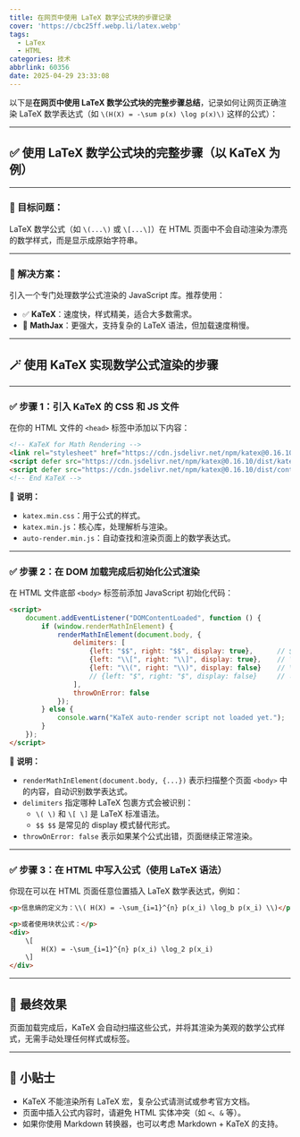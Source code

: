 ```yaml
---
title: 在网页中使用 LaTeX 数学公式块的步骤记录
cover: 'https://cbc25ff.webp.li/latex.webp'
tags:
  - LaTex
  - HTML
categories: 技术
abbrlink: 60356
date: 2025-04-29 23:33:08
---
```

以下是**在网页中使用 LaTeX 数学公式块的完整步骤总结**，记录如何让网页正确渲染 LaTeX 数学表达式（如 `\(H(X) = -\sum p(x) \log p(x)\)` 这样的公式）：

------

## ✅ 使用 LaTeX 数学公式块的完整步骤（以 KaTeX 为例）

------

### 🎯 目标问题：

LaTeX 数学公式（如 `\(...\)` 或 `\[...\]`）在 HTML 页面中不会自动渲染为漂亮的数学样式，而是显示成原始字符串。

------

### 🧠 解决方案：

引入一个专门处理数学公式渲染的 JavaScript 库。推荐使用：

- ✅ **KaTeX**：速度快，样式精美，适合大多数需求。
- 🔄 **MathJax**：更强大，支持复杂的 LaTeX 语法，但加载速度稍慢。

------

## 🪄 使用 KaTeX 实现数学公式渲染的步骤

------

### ✅ 步骤 1：引入 KaTeX 的 CSS 和 JS 文件

在你的 HTML 文件的 `<head>` 标签中添加以下内容：

```html
<!-- KaTeX for Math Rendering -->
<link rel="stylesheet" href="https://cdn.jsdelivr.net/npm/katex@0.16.10/dist/katex.min.css" integrity="sha384-wcIxkf4k558fYv3mQP6ojKOqsMIqTeLQvrJcezUhkGWZoJaoGsdKrPYMNH8UmKzA" crossorigin="anonymous">
<script defer src="https://cdn.jsdelivr.net/npm/katex@0.16.10/dist/katex.min.js" integrity="sha384-hIoBPJpTUs74ddyc4bFZSM1TVlQDA60VBbJS0oA934VSz82sBx1jxWmkAVsyXtNg" crossorigin="anonymous"></script>
<script defer src="https://cdn.jsdelivr.net/npm/katex@0.16.10/dist/contrib/auto-render.min.js" integrity="sha384-43gviWU0YVjaL4Ji4vLqEsIaaqpch6nzIuEepGIcTISLdUcGAvPu+6Zf0zLhc8yK" crossorigin="anonymous"></script>
<!-- End KaTeX -->
```

📌 **说明：**

- `katex.min.css`：用于公式的样式。
- `katex.min.js`：核心库，处理解析与渲染。
- `auto-render.min.js`：自动查找和渲染页面上的数学表达式。

------

### ✅ 步骤 2：在 DOM 加载完成后初始化公式渲染

在 HTML 文件底部 `<body>` 标签前添加 JavaScript 初始化代码：

```html
<script>
    document.addEventListener("DOMContentLoaded", function () {
        if (window.renderMathInElement) {
            renderMathInElement(document.body, {
                delimiters: [
                    {left: "$$", right: "$$", display: true},      // $$ 显示模式
                    {left: "\\[", right: "\\]", display: true},    // \[...\] 显示模式
                    {left: "\\(", right: "\\)", display: false}    // \(...\) 行内模式
                    // {left: "$", right: "$", display: false}     // 可选：使用单个 $ 包裹
                ],
                throwOnError: false
            });
        } else {
            console.warn("KaTeX auto-render script not loaded yet.");
        }
    });
</script>
```

📌 **说明：**

- `renderMathInElement(document.body, {...})` 表示扫描整个页面 `<body>` 中的内容，自动识别数学表达式。
- `delimiters` 指定哪种 LaTeX 包裹方式会被识别：
  - `\( \)` 和 `\[ \]` 是 LaTeX 标准语法。
  - `$$ $$` 是常见的 display 模式替代形式。
- `throwOnError: false` 表示如果某个公式出错，页面继续正常渲染。

------

### ✅ 步骤 3：在 HTML 中写入公式（使用 LaTeX 语法）

你现在可以在 HTML 页面任意位置插入 LaTeX 数学表达式，例如：

```html
<p>信息熵的定义为：\\( H(X) = -\sum_{i=1}^{n} p(x_i) \log_b p(x_i) \\)</p>

<p>或者使用块状公式：</p>
<div>
    \[
        H(X) = -\sum_{i=1}^{n} p(x_i) \log_2 p(x_i)
    \]
</div>
```

------

## 🎉 最终效果

页面加载完成后，KaTeX 会自动扫描这些公式，并将其渲染为美观的数学公式样式，无需手动处理任何样式或标签。

------

## 📝 小贴士

- KaTeX 不能渲染所有 LaTeX 宏，复杂公式请测试或参考官方文档。
- 页面中插入公式内容时，请避免 HTML 实体冲突（如 `<`、`&` 等）。
- 如果你使用 Markdown 转换器，也可以考虑 Markdown + KaTeX 的支持。
